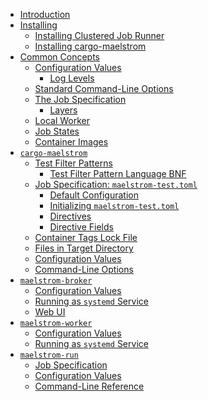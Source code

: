 - [Introduction](introduction.md)
- [Installing](installing.md)
    - [Installing Clustered Job Runner](install/clustered_job_runner.md)
    - [Installing cargo-maelstrom](install/cargo_maelstrom.md)
- [Common Concepts](common.md)
    - [Configuration Values](config.md)
        - [Log Levels](log-levels.md)
    - [Standard Command-Line Options](standard-cli.md)
    - [The Job Specification](spec.md)
        - [Layers](spec/layers.md)
    - [Local Worker](local-worker.md)
    - [Job States](job-states.md)
    - [Container Images](container-images.md)
- [`cargo-maelstrom`](cargo-maelstrom.md)
    - [Test Filter Patterns](cargo-maelstrom/filter.md)
        - [Test Filter Pattern Language BNF](cargo-maelstrom/filter-bnf.md)
    - [Job Specification: `maelstrom-test.toml`](cargo-maelstrom/spec.md)
        - [Default Configuration](cargo-maelstrom/spec/default.md)
        - [Initializing `maelstrom-test.toml`](cargo-maelstrom/spec/initializing.md)
        - [Directives](cargo-maelstrom/spec/directives.md)
        - [Directive Fields](cargo-maelstrom/spec/fields.md)
    - [Container Tags Lock File](cargo-maelstrom/container-tags-lock-file.md)
    - [Files in Target Directory](cargo-maelstrom/target-dir.md)
    - [Configuration Values](cargo-maelstrom/config.md)
    - [Command-Line Options](cargo-maelstrom/cli.md)
- [`maelstrom-broker`](broker.md)
    - [Configuration Values](broker/config.md)
    - [Running as `systemd` Service](broker/systemd-service.md)
    - [Web UI](broker/web-ui.md)
- [`maelstrom-worker`](worker.md)
    - [Configuration Values](worker/config.md)
    - [Running as `systemd` Service](worker/systemd-service.md)
- [`maelstrom-run`]()
    - [Job Specification]()
    - [Configuration Values]()
    - [Command-Line Reference]()
